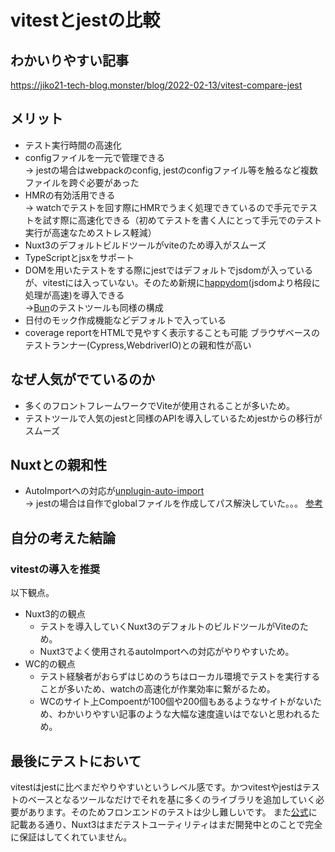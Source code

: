 # vitestとjestの比較

## わかいりやすい記事
https://jiko21-tech-blog.monster/blog/2022-02-13/vitest-compare-jest

## メリット
- テスト実行時間の高速化
- configファイルを一元で管理できる  
→ jestの場合はwebpackのconfig, jestのconfigファイル等を触るなど複数ファイルを跨ぐ必要があった
- HMRの有効活用できる   
→ watchでテストを回す際にHMRでうまく処理できているので手元でテストを試す際に高速化できる（初めてテストを書く人にとって手元でのテスト実行が高速なためストレス軽減）
- Nuxt3のデフォルトビルドツールがviteのため導入がスムーズ
- TypeScriptとjsxをサポート
- DOMを用いたテストをする際にjestではデフォルトでjsdomが入っているが、vitestには入っていない。そのため新規に[happydom](https://www.npmjs.com/package/happy-dom)(jsdomより格段に処理が高速)を導入できる  
→[Bun](https://bun.sh/docs/cli/test)のテストツールも同様の構成
- 日付のモック作成機能などデフォルトで入っている
- coverage reportをHTMLで見やすく表示することも可能
  ブラウザベースのテストランナー(Cypress,WebdriverIO)との親和性が高い 

## なぜ人気がでているのか
- 多くのフロントフレームワークでViteが使用されることが多いため。
- テストツールで人気のjestと同様のAPIを導入しているためjestからの移行がスムーズ

## Nuxtとの親和性
- AutoImportへの対応が[unplugin-auto-import](https://github.com/unplugin/unplugin-auto-import)  
→ jestの場合は自作でglobalファイルを作成してパス解決していた。。。
[参考](https://github.com/unplugin/unplugin-auto-import/issues/33)

## 自分の考えた結論
### vitestの導入を推奨
以下観点。
- Nuxt3的の観点
  - テストを導入していくNuxt3のデフォルトのビルドツールがViteのため。
  - Nuxt3でよく使用されるautoImportへの対応がやりやすいため。
- WC的の観点
  - テスト経験者がおらずはじめのうちはローカル環境でテストを実行することが多いため、watchの高速化が作業効率に繋がるため。
  - WCのサイト上Compoentが100個や200個もあるようなサイトがないため、わかいりやすい記事のような大幅な速度違いはでないと思われるため。

## 最後にテストにおいて
vitestはjestに比べまだやりやすいというレベル感です。かつvitestやjestはテストのベースとなるツールなだけでそれを基に多くのライブラリを追加していく必要があります。そのためフロンエンドのテストは少し難しいです。
また[公式](https://nuxt.com/docs/getting-started/testing)に記載ある通り、Nuxt3はまだテストユーティリティはまだ開発中とのことで完全に保証はしてくれていません。
